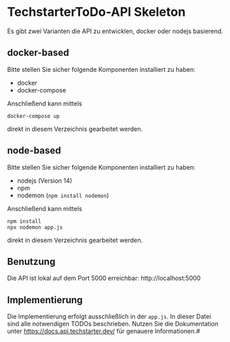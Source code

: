 # TechstarterToDo-API Skeleton

Es gibt zwei Varianten die API zu entwicklen, docker oder nodejs basierend.

## docker-based
Bitte stellen Sie sicher folgende Komponenten installiert zu haben:
* docker
* docker-compose

Anschließend kann mittels
```
docker-compose up
```
direkt in diesem Verzeichnis gearbeitet werden.

## node-based
Bitte stellen Sie sicher folgende Komponenten installiert zu haben:
* nodejs (Version 14)
* npm
* nodemon (`npm install nodemon`)

Anschließend kann mittels
```
npm install
npx nodemon app.js
```
direkt in diesem Verzeichnis gearbeitet werden.

## Benutzung

Die API ist lokal auf dem Port 5000 erreichbar: http://localhost:5000

## Implementierung

Die Implementierung erfolgt ausschließlich in der `app.js`. In dieser Datei sind alle notwendigen TODOs
beschrieben. Nutzen Sie die Dokumentation unter https://docs.api.techstarter.dev/ für genauere Informationen.#